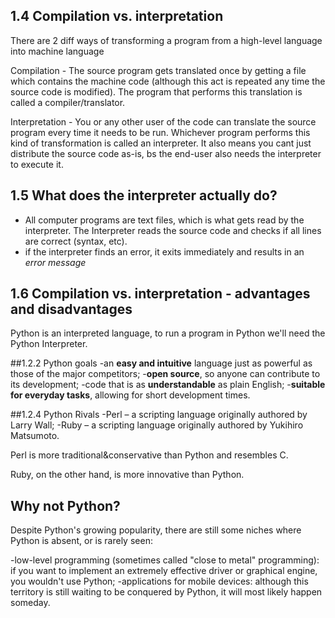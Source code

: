 ## 1.4  Compilation vs. interpretation

There are 2 diff ways of transforming a program from a high-level language into machine language

Compilation - The source program gets translated once by getting a file which contains the machine code (although this act is repeated any time the source code is modified). The program that performs this translation is called a compiler/translator. 

Interpretation - You or any other user of the code can translate the source program every time it needs to be run. Whichever program performs this kind of transformation is called an interpreter. It also means you cant just distribute the source code as-is, bs the end-user also needs the interpreter to execute it. 

## 1.5 What does the interpreter actually do? 
- All computer programs are text files, which is what gets read by the interpreter. The Interpreter reads the source code and checks if all lines are correct (syntax, etc).
- if the interpreter finds an error, it exits immediately and results in an *error message* 

## 1.6 Compilation vs. interpretation - advantages and disadvantages
Python is an interpreted language, to run a program in Python we'll need the Python Interpreter. 

##1.2.2 Python goals
-an **easy and intuitive** language just as powerful as those of the major competitors;
-**open source**, so anyone can contribute to its development;
-code that is as **understandable** as plain English;
-**suitable for everyday tasks**, allowing for short development times.

##1.2.4 Python Rivals
-Perl – a scripting language originally authored by Larry Wall;
-Ruby – a scripting language originally authored by Yukihiro Matsumoto.

Perl is more traditional&conservative than Python and resembles C.

Ruby, on the other hand, is more innovative than Python. 


## Why not Python?
Despite Python's growing popularity, there are still some niches where Python is absent, or is rarely seen:

-low-level programming (sometimes called "close to metal" programming): if you want to implement an extremely effective driver or graphical engine, you wouldn't use Python;
-applications for mobile devices: although this territory is still waiting to be conquered by Python, it will most likely happen someday.





